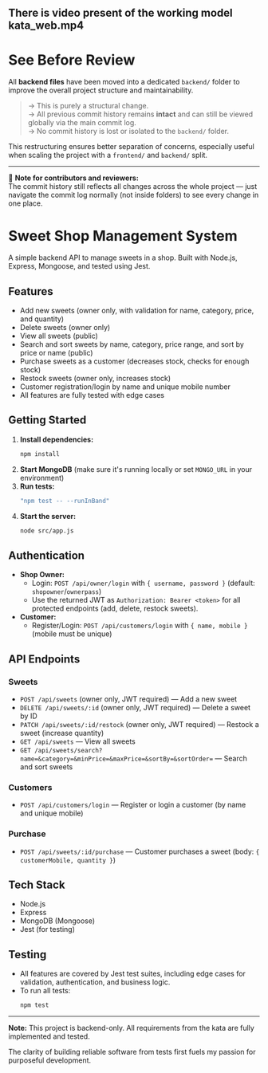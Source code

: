 ## There is video present of the working model kata_web.mp4

# See Before Review

All **backend files** have been moved into a dedicated `backend/` folder to improve the overall project structure and maintainability.

> -> This is purely a structural change.  
> -> All previous commit history remains **intact** and can still be viewed globally via the main commit log.  
> -> No commit history is lost or isolated to the `backend/` folder.

This restructuring ensures better separation of concerns, especially useful when scaling the project with a `frontend/` and `backend/` split.

---

📌 **Note for contributors and reviewers:**  
The commit history still reflects all changes across the whole project — just navigate the commit log normally (not inside folders) to see every change in one place.


# Sweet Shop Management System

A simple backend API to manage sweets in a shop. Built with Node.js, Express, Mongoose, and tested using Jest.

## Features

- Add new sweets (owner only, with validation for name, category, price, and quantity)
- Delete sweets (owner only)
- View all sweets (public)
- Search and sort sweets by name, category, price range, and sort by price or name (public)
- Purchase sweets as a customer (decreases stock, checks for enough stock)
- Restock sweets (owner only, increases stock)
- Customer registration/login by name and unique mobile number
- All features are fully tested with edge cases

## Getting Started

1. **Install dependencies:**
   ```bash
   npm install
   ```
2. **Start MongoDB** (make sure it's running locally or set `MONGO_URL` in your environment)
3. **Run tests:**
   ```bash
   "npm test -- --runInBand"
   ```
4. **Start the server:**
   ```bash
   node src/app.js
   ```

## Authentication

- **Shop Owner:**
  - Login: `POST /api/owner/login` with `{ username, password }` (default: `shopowner`/`ownerpass`)
  - Use the returned JWT as `Authorization: Bearer <token>` for all protected endpoints (add, delete, restock sweets).
- **Customer:**
  - Register/Login: `POST /api/customers/login` with `{ name, mobile }` (mobile must be unique)

## API Endpoints

### Sweets

- `POST /api/sweets` (owner only, JWT required) — Add a new sweet
- `DELETE /api/sweets/:id` (owner only, JWT required) — Delete a sweet by ID
- `PATCH /api/sweets/:id/restock` (owner only, JWT required) — Restock a sweet (increase quantity)
- `GET /api/sweets` — View all sweets
- `GET /api/sweets/search?name=&category=&minPrice=&maxPrice=&sortBy=&sortOrder=` — Search and sort sweets

### Customers

- `POST /api/customers/login` — Register or login a customer (by name and unique mobile)

### Purchase

- `POST /api/sweets/:id/purchase` — Customer purchases a sweet (body: `{ customerMobile, quantity }`)

## Tech Stack

- Node.js
- Express
- MongoDB (Mongoose)
- Jest (for testing)

## Testing

- All features are covered by Jest test suites, including edge cases for validation, authentication, and business logic.
- To run all tests:
  ```bash
  npm test
  ```

---

**Note:** This project is backend-only. All requirements from the kata are fully implemented and tested.


The clarity of building reliable software from tests first fuels my passion for purposeful development.